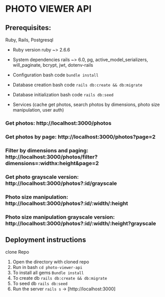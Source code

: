 # PHOTO VIEWER API

## Prerequisites: 
Ruby, Rails, Postgresql

* Ruby version
ruby ~> 2.6.6

* System dependencies
rails ~> 6.0, pg, active_model_serializers, will_paginate, bcrypt, jwt, dotenv-rails

* Configuration
bash code `bundle install`

* Database creation
bash code `rails db:create && db:migrate`

* Database initialization
bash code `rails db:seed`

* Services (cache get photos, search photos by dimensions, photo size manipulation, user auth)

### Get photos: http://localhost:3000/photos

### Get photos by page: http://localhost:3000/photos?page=2

### Filter by dimensions and paging: http://localhost:3000/photos/filter?dimensions=:widthx:height&page=2

### Get photo grayscale version: http://localhost:3000/photos?:id/grayscale

### Photo size manipulation: http://localhost:3000/photos?:id/:width/:height

### Photo size manipulation grayscale version: http://localhost:3000/photos?:id/:width/:height?grayscale


## Deployment instructions
clone Repo
1. Open the directory with cloned repo
2. Run in bash `cd photo-viewer-api`
3. To install all gems `Bundle install`
4. To create db `rails db:create && db:migrate`
5. To seed db `rails db:seed`
6. Run the server `rails s` -> [http://localhost:3000]

